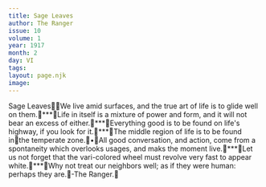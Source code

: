 ```yaml
---
title: Sage Leaves
author: The Ranger
issue: 10
volume: 1
year: 1917
month: 2
day: VI
tags:
layout: page.njk
image:
---
```

Sage LeavesWe live amid surfaces, and the true art of life is to glide well on them.***Life in itself is a mixture of power and form, and it will not bear an excess of either.***Everything good is to be found on life's highway, if you look for it.***The middle region of life is to be found inthe temperate zone.•All good conversation, and action, come from a spontaneity which overlooks usages, and maks the moment live.***Let us not forget that the vari-colored wheel must revolve very fast to appear white.***Why not treat our neighbors well; as if they were human: perhaps they are.-The Ranger.
